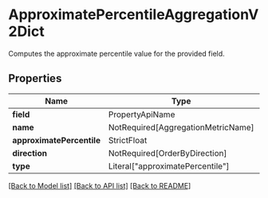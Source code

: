 # ApproximatePercentileAggregationV2Dict

Computes the approximate percentile value for the provided field.

## Properties
| Name | Type | Required | Description |
| ------------ | ------------- | ------------- | ------------- |
**field** | PropertyApiName | Yes |  |
**name** | NotRequired[AggregationMetricName] | No |  |
**approximatePercentile** | StrictFloat | Yes |  |
**direction** | NotRequired[OrderByDirection] | No |  |
**type** | Literal["approximatePercentile"] | Yes | None |


[[Back to Model list]](../../README.md#models-v2-link) [[Back to API list]](../../README.md#documentation-for-api-endpoints) [[Back to README]](../../README.md)

